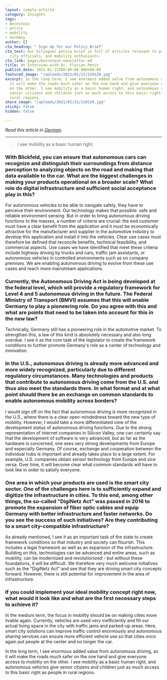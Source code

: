 ```yaml
---
layout: simple-article
category: Insights
tags:
- Bernstein
- policy
- mobility
- Germany
author: []
cta_heading: " Sign Up for our Policy Brief"
cta_text: Our bilingual policy brief is full of articles relevant to policymakers,
  city officials, and mobility enthusiasts.
cta_link: pages/bernstein-newsletter.md
title: An Interview with Dr. Florian Petit
publish_date: 2021-01-21T00:00:00.000+00:00
featured_image: "/uploads/2021/01/21/210120.jpg"
excerpt: In the long term, I see enormous added value from autonomous driving, as
  it will make the roads much safer on the one hand and give everyone access to mobility
  on the other. I see mobility as a basic human right, and autonomous vehicles give
  senior citizens and children just as much access to this basic right as people in
  rural regions.
share_image: "/uploads/2021/01/21/210120.jpg"
sticky: false
hidden: false

---
```

_Read this article in_ [_German_](https://bernstein-group.com/2021/01/20/mobilitaet-als-ein-grundrecht-des-menschen/).

***

> I see mobility as a basic human right.

### With Blickfeld, you can ensure that autonomous cars can recognize and distinguish their surroundings from distance perception to analyzing objects on the road and making that data available to the car. What are the biggest challenges in making your products operational on a broader scale? What role do digital infrastructure and sufficient social acceptance play in this?

For autonomous vehicles to be able to navigate safely, they have to perceive their environment. Our technology makes that possible: safe and reliable environment sensing. But in order to bring autonomous driving functions to the masses, a number of criteria are crucial: the end customer must have a clear benefit from the application and it must be economically attractive for the manufacturer and supplier in the automotive industry to develop this application and install it into the vehicles. Clear use cases must therefore be defined that reconcile benefits, technical feasibility, and commercial aspects. Use cases we have identified that meet these criteria include highway driving by trucks and cars, traffic jam assistants, or autonomous vehicles in controlled environments such as on company premises. We are enabling autonomous driving to evolve from these use cases and reach more mainstream applications.

### Currently, the Autonomous Driving Act is being developed at the federal level, which will provide a regulatory framework for Level 4 and 5 autonomous driving in the future. The Federal Ministry of Transport (BMVI) assumes that this will enable Germany to play a pioneering role. Do you agree with this and what are points that need to be taken into account for this in the new law?

Technically, Germany still has a pioneering role in the automotive market. To strengthen this, a law of this kind is absolutely necessary and also long overdue. I see it as the core task of the legislator to create the framework conditions to further promote Germany's role as a center of technology and innovation.

### In the U.S., autonomous driving is already more advanced and more widely recognized, particularly due to different regulatory circumstances. Many technologies and products that contribute to autonomous driving come from the U.S. and thus also meet the standards there. In what format and at what point should there be an exchange on common standards to enable autonomous mobility across borders?

I would sign off on the fact that autonomous driving is more recognized in the U.S., where there is a clear open-mindedness toward the new type of mobility. However, I would take a more differentiated view of the development status of autonomous driving functions. Due to the strong representation of internet companies in Silicon Valley, one can certainly say that the development of software is very advanced, but as far as the hardware is concerned, one sees very strong developments from Europe and especially Germany. Of course, exchange and cooperation between the individual hubs is important and already takes place to a large extent. For example, U.S. companies obtain sensor technology from Europe and vice versa. Over time, it will become clear what common standards will have to look like in order to satisfy everyone.

### One area in which your products are used is the smart city sector. One of the challenges here is to sufficiently expand and digitize the infrastructure in cities. To this end, among other things, the so-called "DigiNetz Act" was passed in 2016 to promote the expansion of fiber optic cables and equip Germany with better infrastructure and faster networks. Do you see the success of such initiatives? Are they contributing to a smart city-compatible infrastructure?

As already mentioned, I see it as an important task of the state to create framework conditions so that industry and society can flourish. This includes a legal framework as well as an expansion of the infrastructure. Building on this, technologies can be advanced and entire areas, such as mobility, can be modernized and revolutionized - but without these foundations, it will be difficult. We therefore very much welcome initiatives such as the "DigiNetz Act" and see that they are driving smart city concepts forward. However, there is still potential for improvement in the area of infrastructure.

### If you could implement your ideal mobility concept right now, what would it look like and what are the first necessary steps to achieve it?

In the medium term, the focus in mobility should be on making cities more livable again. Currently, vehicles are used very inefficiently and fill our actual living space in the city with traffic jams and parked-up areas. Here, smart city solutions can improve traffic control enormously and autonomous sharing services can ensure more efficient vehicle use so that cities once again put people at the center and no longer the car.

In the long term, I see enormous added value from autonomous driving, as it will make the roads much safer on the one hand and give everyone access to mobility on the other. I see mobility as a basic human right, and autonomous vehicles give senior citizens and children just as much access to this basic right as people in rural regions.
